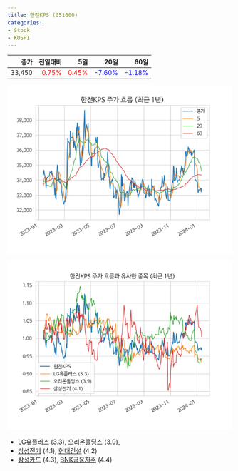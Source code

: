 ```yaml
---
title: 한전KPS (051600)
categories:
- Stock
- KOSPI
---
```


|종가|전일대비|5일|20일|60일|
|---:|-------:|--:|---:|---:|
|33,450|<span style="color: red">0.75%</span>|<span style="color: red">0.45%</span>|<span style="color: blue">-7.60%</span>|<span style="color: blue">-1.18%</span>|


<!-- more -->

![051600](/assets/images/stock/051600.png)

![051600](/assets/images/stock/051600_sim.png)

- [LG유플러스](/032640/) (3.3), [오리온홀딩스](/001800/) (3.9),
- [삼성전기](/009150/) (4.1), [현대건설](/000720/) (4.2)
- [삼성카드](/029780/) (4.3), [BNK금융지주](/138930/) (4.4)